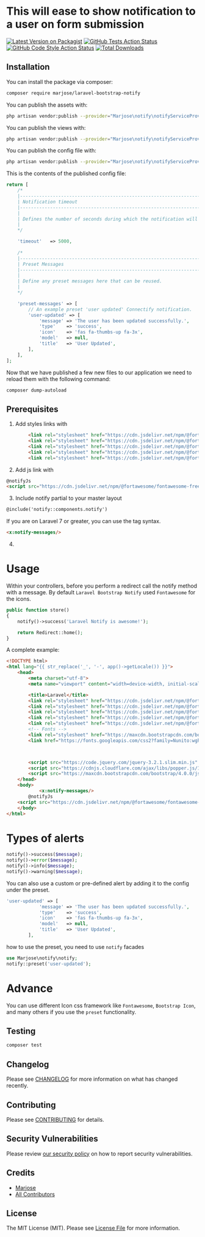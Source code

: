 # This will ease to show notification to a user on form submission

[![Latest Version on Packagist](https://img.shields.io/packagist/v/marjose/laravel-bootstrap-notify.svg?style=flat-square)](https://packagist.org/packages/marjose/laravel-bootstrap-notify)
[![GitHub Tests Action Status](https://img.shields.io/github/workflow/status/whoami213/laravel-bootstrap-notify/run-tests?label=tests)](https://github.com/whoami213/laravel-bootstrap-notify/actions?query=workflow%3Arun-tests+branch%3Amain)
[![GitHub Code Style Action Status](https://img.shields.io/github/workflow/status/whoami213/laravel-bootstrap-notify/Check%20&%20fix%20styling?label=code%20style)](https://github.com/whoami213/laravel-bootstrap-notify/actions?query=workflow%3A"Check+%26+fix+styling"+branch%3Amain)
[![Total Downloads](https://img.shields.io/packagist/dt/marjose/laravel-bootstrap-notify.svg?style=flat-square)](https://packagist.org/packages/marjose/laravel-bootstrap-notify)


## Installation

You can install the package via composer:

```bash
composer require marjose/laravel-bootstrap-notify
```

You can publish the assets with:

```bash
php artisan vendor:publish --provider="Marjose\notify\notifyServiceProvider" --tag="notify-assets"
```

You can publish the views with:

```bash
php artisan vendor:publish --provider="Marjose\notify\notifyServiceProvider" --tag="notify-views"
```


You can publish the config file with:
```bash
php artisan vendor:publish --provider="Marjose\notify\notifyServiceProvider" --tag="notify-config"
```

This is the contents of the published config file:

```php
return [
    /*
    |--------------------------------------------------------------------------
    | Notification timeout
    |--------------------------------------------------------------------------
    |
    | Defines the number of seconds during which the notification will be visible.
    |
    */

    'timeout'   => 5000,
    
    /*
    |--------------------------------------------------------------------------
    | Preset Messages
    |--------------------------------------------------------------------------
    |
    | Define any preset messages here that can be reused.
    |
    */

    'preset-messages' => [
        // An example preset 'user updated' Connectify notification.
        'user-updated' => [
            'message' => 'The user has been updated successfully.',
            'type'    => 'success',
            'icon'    => 'fas fa-thumbs-up fa-3x',
            'model'   => null,
            'title'   => 'User Updated',
        ],
    ],
];

```
Now that we have published a few new files to our application we need to reload them with the following command:
```bash
composer dump-autoload
```


## Prerequisites

1. Add styles links with
```html
        <link rel="stylesheet" href="https://cdn.jsdelivr.net/npm/@fortawesome/fontawesome-free@5.15.4/css/all.min.css">
        <link rel="stylesheet" href="https://cdn.jsdelivr.net/npm/@fortawesome/fontawesome-free@5.15.4/css/fontawesome.min.css">
        <link rel="stylesheet" href="https://cdn.jsdelivr.net/npm/@fortawesome/fontawesome-free@5.15.4/css/regular.min.css">
        <link rel="stylesheet" href="https://cdn.jsdelivr.net/npm/@fortawesome/fontawesome-free@5.15.4/css/solid.min.css">
        <link rel="stylesheet" href="https://cdn.jsdelivr.net/npm/@fortawesome/fontawesome-free@5.15.4/css/brands.min.css">
```
2. Add js link with
```html
@notifyJs
<script src="https://cdn.jsdelivr.net/npm/@fortawesome/fontawesome-free@5.15.4/js/fontawesome.min.js"></script>
```
3. Include notify partial to your master layout
```html
@include('notify::components.notify')
```
If you are on Laravel 7 or greater, you can use the tag syntax.
```html
<x:notify-messages/>
```
4. 


# Usage
Within your controllers, before you perform a redirect call the notify method with a message. By default `Laravel Bootstrap Notify` used `Fontawesome` for the icons.
```php
public function store()
{
    notify()->success('Laravel Notify is awesome!');

    return Redirect::home();
}
```
A complete example:
```html
<!DOCTYPE html>
<html lang="{{ str_replace('_', '-', app()->getLocale()) }}">
    <head>
        <meta charset="utf-8">
        <meta name="viewport" content="width=device-width, initial-scale=1">

        <title>Laravel</title>
        <link rel="stylesheet" href="https://cdn.jsdelivr.net/npm/@fortawesome/fontawesome-free@5.15.4/css/all.min.css">
        <link rel="stylesheet" href="https://cdn.jsdelivr.net/npm/@fortawesome/fontawesome-free@5.15.4/css/fontawesome.min.css">
        <link rel="stylesheet" href="https://cdn.jsdelivr.net/npm/@fortawesome/fontawesome-free@5.15.4/css/regular.min.css">
        <link rel="stylesheet" href="https://cdn.jsdelivr.net/npm/@fortawesome/fontawesome-free@5.15.4/css/solid.min.css">
        <link rel="stylesheet" href="https://cdn.jsdelivr.net/npm/@fortawesome/fontawesome-free@5.15.4/css/brands.min.css">
        <!-- Fonts -->
        <link rel="stylesheet" href="https://maxcdn.bootstrapcdn.com/bootstrap/4.0.0/css/bootstrap.min.css" integrity="sha384-Gn5384xqQ1aoWXA+058RXPxPg6fy4IWvTNh0E263XmFcJlSAwiGgFAW/dAiS6JXm" crossorigin="anonymous">
        <link href="https://fonts.googleapis.com/css2?family=Nunito:wght@400;600;700&display=swap" rel="stylesheet">



        <script src="https://code.jquery.com/jquery-3.2.1.slim.min.js" integrity="sha384-KJ3o2DKtIkvYIK3UENzmM7KCkRr/rE9/Qpg6aAZGJwFDMVNA/GpGFF93hXpG5KkN" crossorigin="anonymous"></script>
        <script src="https://cdnjs.cloudflare.com/ajax/libs/popper.js/1.12.9/umd/popper.min.js" integrity="sha384-ApNbgh9B+Y1QKtv3Rn7W3mgPxhU9K/ScQsAP7hUibX39j7fakFPskvXusvfa0b4Q" crossorigin="anonymous"></script>
        <script src="https://maxcdn.bootstrapcdn.com/bootstrap/4.0.0/js/bootstrap.min.js" integrity="sha384-JZR6Spejh4U02d8jOt6vLEHfe/JQGiRRSQQxSfFWpi1MquVdAyjUar5+76PVCmYl" crossorigin="anonymous"></script>
    </head>
    <body>
            <x:notify-messages/>
        @notifyJs
    <script src="https://cdn.jsdelivr.net/npm/@fortawesome/fontawesome-free@5.15.4/js/fontawesome.min.js"></script>
    </body>
</html>
```

# Types of alerts
```php
notify()->success($message);
notify()->error($message);
notify()->info($message);
notify()->warning($message);
```

You can also use a custom or pre-defined alert by adding it to the config under the preset.
```php
'user-updated' => [
            'message' => 'The user has been updated successfully.',
            'type'    => 'success',
            'icon'    => 'fas fa-thumbs-up fa-3x',
            'model'   => null,
            'title'   => 'User Updated',
        ],
```

how to use the preset, you need to use ```notify``` facades

```php
use Marjose\notify\notify;
notify::preset('user-updated');
```

# Advance

You can use different Icon css framework like `Fontawesome`, `Bootstrap Icon`, and many others if you use the `preset` functionality.


## Testing

```bash
composer test
```

## Changelog

Please see [CHANGELOG](CHANGELOG.md) for more information on what has changed recently.

## Contributing

Please see [CONTRIBUTING](.github/CONTRIBUTING.md) for details.

## Security Vulnerabilities

Please review [our security policy](../../security/policy) on how to report security vulnerabilities.

## Credits

- [Marjose](https://github.com/whoami213)
- [All Contributors](../../contributors)

## License

The MIT License (MIT). Please see [License File](LICENSE.md) for more information.
